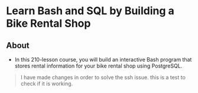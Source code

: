 # Learn Bash and SQL by Building a Bike Rental Shop

## About

- In this 210-lesson course, you will build an interactive Bash program that stores rental information for your bike rental shop using PostgreSQL.

> I have made changes in order to solve the ssh issue.
> this is a test to check if it is working.
